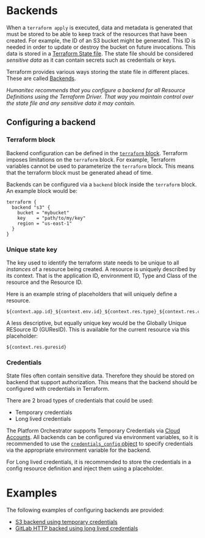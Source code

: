 # Backends

When a `terraform apply` is executed, data and metadata is generated that must be stored to be able to keep track of the resources that have been created. For example, the ID of an S3 bucket might be generated. This ID is needed in order to update or destroy the bucket on future invocations. This data is stored in a [Terraform State file](https://developer.hashicorp.com/terraform/language/v1.5.x/state). The state file should be considered _sensitive data_ as it can contain secrets such as credentials or keys.

Terraform provides various ways storing the state file in different places. These are called [Backends](https://developer.hashicorp.com/terraform/language/v1.5.x/settings/backends/configuration).

_Humanitec recommends that you configure a backend for all Resource Definitions using the Terraform Driver. That way you maintain control over the state file and any sensitive data it may contain._

## Configuring a backend

### Terraform block

Backend configuration can be defined in the [`terraform` block](https://developer.hashicorp.com/terraform/language/v1.5.x/settings). Terraform imposes limitations on the `terraform` block. For example, Terraform variables cannot be used to parameterize the `terraform` block.  This means that the terraform block must be generated ahead of time.

Backends can be configured via a `backend` block inside the `terraform` block. An example block would be:

```
terraform {
  backend "s3" {
    bucket = "mybucket"
    key    = "path/to/my/key"
    region = "us-east-1"
  }
}
```


### Unique state key

The key used to identify the terraform state needs to be unique to all *instances* of a resource being created. A resource is uniquely described by its context. That is the application ID, environment ID, Type and Class of the resource and the Resource ID.

Here is an example string of placeholders that will uniquely define a resource.

```
${context.app.id}_${context.env.id}_${context.res.type}_${context.res.class}_${context.res.id}
```

A less descriptive, but equally unique key would be the Globally Unique RESource ID (GUResID). This is available for the current resource via this placeholder:

```
${context.res.guresid}
```

### Credentials

State files often contain sensitive data. Therefore they should be stored on backend that support authorization. This means that the backend should be configured with credentials in Terraform.

There are 2 broad types of credentials that could be used:

- Temporary credentials
- Long lived credentials

The Platform Orchestrator supports Temporary Credentials via [Cloud Accounts](https://developer.humanitec.com/platform-orchestrator/security/cloud-accounts/overview/). All backends can be configured via environment variables, so it is recommended to use the [`credentials_config` object](https://developer.humanitec.com/integration-and-extensions/drivers/generic-drivers/terraform/#inputs) to specify credentials via the appropriate environment variable for the backend.

For Long lived credentials, it is recommended to store the credentials in a config resource definition and inject them using a placeholder.

# Examples

The following examples of configuring backends are provided:

- [S3 backend using temporary credentials](./s3/README.md)
- [GitLab HTTP backed using long lived credentials](./gitlab/README.md)
